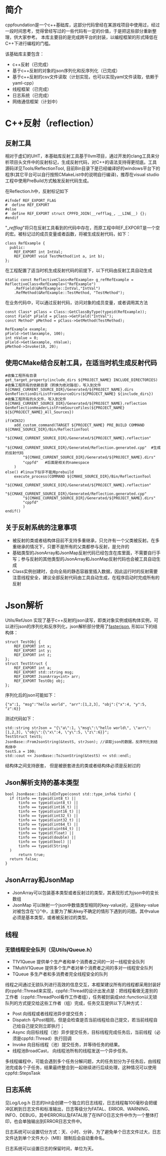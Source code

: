 # 简介
cppfoundation是一个c++基础库，这部分代码曾经在某游戏项目中使用过，经过一段时间思考，觉得曾经写过的一些代码有一定的价值，于是把这些部分重新整理，供大家参考。 本库主要目的是完成跨平台的封装，以编程框架的形式降低在C++下进行编程的门槛。

该基础库主要包含：
* c++反射（已完成）
* 基于c++反射的对象的json序列化和反序列化（已完成）
* 基于c++反射的csv文件读取（计划实现，也可以实现yaml文件读取，依赖于yaml-cpp）
* 线程框架（已完成）
* 日志系统（已完成）
* 网络通信框架（计划中）

# C++反射（reflection）
## 反射工具
相对于虚幻的UHT，本基础库反射工具基于llvm项目，通过开发的clang工具来分析项目头文件中的反射标记，生成反射代码，对C++的语法支持得更彻底。工具源码详见Tools/ReflectionTool, 目前Bin目录下是已经编译好的windows平台下的程序(其它平台可以自行按照CMakeList中的说明自行编译)，推荐在visual studio工程中使用PreBuild方式触发反射代码生成。

在Reflection.h中，反射标记如下
```
#ifndef REF_EXPORT_FLAG
#  define REF_EXPORT
#else
#  define REF_EXPORT struct CPPFD_JOIN(__refflag_, __LINE__) {};
#endif
```
"__refflag_"将只在反射工具看到的代码中存在，而原工程中REF_EXPORT是一个空的宏。被标记过的成员变量或者函数，将被生成反射代码，如下：
```
class RefExample {
  public:  
    REF_EXPORT int IntVal;
    REF_EXPORT void TestMethod(int a, int b);
};
```
在工程配置了适当时机生成反射代码的前提下，以下代码由反射工具自动生成
```
static const ReflectiveClass<RefExample> g_refRefExample = ReflectiveClass<RefExample>("RefExample")
	.RefField(&RefExample::IntVal,"IntVal")
    .RefMethod(&RefExample::TestMethod, "TestMethod");
```
在业务代码中，可以通过反射代码，访问对象的成员变量，或者调用其方法
```
const Class* pClass = Class::GetClassByType(typeid(RefExample));
const Field* pField = pClass->GetField("IntVal");
const Method* pMethod = pClass->GetMethod(TestMethod);

RefExample example;
pField->Set(&example, 100);
int nValue = 0;
pField->Get(&example, nValue);
pMethod->Invoke(10, 20);
```
## 使用CMake结合反射工具，在适当时机生成反射代码
```
#收集工程所有目录
get_target_property(include_dirs ${PROJECT_NAME} INCLUDE_DIRECTORIES)
#收集工程所有的依赖目录（转换为绝对路径），写入到文件${CMAKE_CURRENT_SOURCE_DIR}/Generated/${PROJECT_NAME}.dirs
GenReflectionDirListFromSourceDirs(${PROJECT_NAME} ${include_dirs})  
#收集工程所有的头文件，写入到文件 ${CMAKE_CURRENT_SOURCE_DIR}/Generated/${PROJECT_NAME}.reflection
GenReflectionHeaderListFromSourceFiles(${PROJECT_NAME} ${${PROJECT_NAME}_All_Sources}) 

if(WIN32)
	add_custom_command(TARGET ${PROJECT_NAME} PRE_BUILD COMMAND ${CMAKE_SOURCE_DIR}/Bin/ReflectionTool
		"${CMAKE_CURRENT_SOURCE_DIR}/Generated/${PROJECT_NAME}.reflection"
		"${CMAKE_CURRENT_SOURCE_DIR}/Generated/Reflection.generated.cpp"  #生成的反射代码
		"${CMAKE_CURRENT_SOURCE_DIR}/Generated/${PROJECT_NAME}.dirs"
		"cppfd"   #后面是相关的namespace
	)
else() #linux下似乎不能用prebuild
	execute_process(COMMAND ${CMAKE_SOURCE_DIR}/Bin/ReflectionTool
		"${CMAKE_CURRENT_SOURCE_DIR}/Generated/${PROJECT_NAME}.reflection"
		"${CMAKE_CURRENT_SOURCE_DIR}/Generated/Reflection.generated.cpp" 
		"${CMAKE_CURRENT_SOURCE_DIR}/Generated/${PROJECT_NAME}.dirs"
		"cppfd"
		)
endif()
```
## 关于反射系统的注意事项
* 被反射的类或者结构体目前不支持多重继承，只允许有一个父类被反射。在多重继承的情况下，只要不是所有的父类都参与反射，是允许的
* 基础类型的JsonArray和JsonMap反射代码已经包含在库里面，不需要自行手写；参与反射的其他类型的JsonArray和JsonMap反射代码也会被工具自动生成
* Class实例创建时，会向全局的静态容器里插入数据，因此运行时的反射需要注意线程安全，建议全部反射代码由工具自动生成，在程序启动时完成所有的反射

# Json解析
Utils/RefJson 实现了基于c++反射的json读写，即类对象实例或结构体实例，可以进行json的序列化和反序列化，json解析部分使用了[fasterjson](https://github.com/calvinwilliams/fasterjson), 形如以下的结构体：
```
struct TestObj {
    REF_EXPORT int x;
    REF_EXPORT int y;
    REF_EXPORT int z;
};
struct TestStruct {
    REF_EXPORT int a;
    REF_EXPORT std::string msg;
    REF_EXPORT JsonArray<int> arr;
    REF_EXPORT TestObj obj;
};
```
序列化后的json可能如下：
```
{"a":1, "msg":"hello world", "arr":[1,2,3], "obj":{"x":4, "y":5, "z":6}}
```
测试代码如下：
```
std::string strJson = "{\"a\":1, \"msg\":\"hello world\", \"arr\":[1,2,3], \"obj\":{\"x\":4, \"y\":5, \"z\":6}}";
TestStruct testS;
JsonBase::FromJsonString(&testS, strJson); //读取json的数据，反序列化到结构体中
testS.a = 100;
std::cout << JsonBase::ToJsonString(&testS) << std::endl;
```
结构体之间支持嵌套， 但是被嵌套进去的类或者结构体必须是反射过的

## Json解析支持的基本类型
```
bool JsonBase::IsBuildInType(const std::type_info& tinfo) {
  if (tinfo == typeid(int8_t) || 
      tinfo == typeid(uint8_t) || 
      tinfo == typeid(int16_t) || 
      tinfo == typeid(uint16_t) || 
      tinfo == typeid(int32_t) || 
      tinfo == typeid(uint32_t) ||
      tinfo == typeid(int64_t) || 
      tinfo == typeid(uint64_t) || 
      tinfo == typeid(float) || 
      tinfo == typeid(double) || 
      tinfo == typeid(bool) || 
      tinfo == typeid(String)
  )
      return true;
  return false;
}
```

## JsonArray和JsonMap
* JsonArray可以包装基本类型或者反射过的类型，其表现形式为json中的变长数组
* JsonMap 可以映射一个json中数值类型相同的key-value对，这些key-value对被包含在“{}”中，主要为了解决key不确定的情形下遇到的问题。其中value必须是基本类型，或者被反射过的类型。

## 线程
### 无锁线程安全队列（见Utils/Queue.h）
* T1V1Queue 提供单个生产者和单个消费者之间的一对一线程安全队列
* TMultiV1Queue 提供多个生产者对单个消费者之间的多对一线程安全队列
* TQueue 多生产者和多消费者完全线程安全的队列
 
线程之间通过无锁队列进行高效的信息交互，本框架建议所有的线程都采用封装好的cppfd::Thread来实现，cppfd::Thread的设计出发点是：把线程看做无差别的工作者（cppfd::ThreadPool看作工作者组），任务被封装成std::function以无锁队列的方式提交给这些工作者（组）完成，任务交互提供以下几种方式：
* Post 向线程或者线程池异步提交任务；
* Dispatch 与Post相同，但是会检查是否当前线程给自己提交，若当前线程自己给自己提交则立即执行；
* Async 向目标线程（池）异步提交任务，目标线程完成任务后，当前线程（必须是cppfd::Thread）执行回调
* Invoke 向目标线程（池）提交任务，并等待任务的结果。
* 线程池BroadCast， 向线程池所有的线程发送一个异步任务。

多线程编程中，可能会遇到多个任务分解问题，大的任务划分为子任务后，由线程池完成各个子任务，结果最终整合到一起继续进行后续处理，这种情况可以使用cppfd::StepsTask

## 日志系统
见Log/Log.h 日志的Init会创建一个独立的日志线程，日志线程每100毫秒会把缓冲区刷到日志文件和标准输出，日志等级分为FATAL、ERROR、WARNING、INFO、DEBUG，其中ERROR以及FATAL除了在INFO日志文件中作为一个整体打印，也会单独输出到ERROR日志文件中。

日志系统可以设置切分方式：天、小时、分钟，为了避免单个日志文件过大，日志文件达到单个文件大小（MB）限制后会自动重命名。

日志系统可以设置日志的保留时间，单位为天。